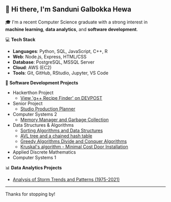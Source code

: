 ## 👋 Hi there, I'm Sanduni Galbokka Hewa

🎓 I'm a recent Computer Science graduate with a strong interest in **machine learning**, **data analytics**, and **software development**.

💻 **Tech Stack**  
- **Languages**: Python, SQL, JavaScript, C++, R  
- **Web**: Node.js, Express, HTML/CSS  
- **Database**: PostgreSQL, MSSQL Server  
- **Cloud**: AWS (EC2)  
- **Tools**: Git, GitHub, RStudio, Jupyter, VS Code

🚀 **Software Development Projects**
- Hackerthon Project
  - [View 'g++ Recipe Finder' on DEVPOST](https://devpost.com/software/g-recipe-finder)
- Senior Project
  - [Studio Production Planner](https://github.com/TylerRWard/Broadcast-Studio-Production-Planner)
- Computer Systems 2
  - [Memory Manager and Garbage Collection](https://github.com/SanduRash/Memory-Manager-and-Garbage-Collection)
- Data Structures & Algorithms
  - [Sorting Algorithms and Data Structures](https://github.com/SanduRash/Sorting-Algorithms-and-Data-Structures)
  - [AVL tree and a chained hash table](https://github.com/SanduRash/AVL-tree-and-a-chained-hash-table)
  - [Greedy Algorithms Divide and Conquer Algorithms](https://github.com/SanduRash/Greedy-Algorithms-Divide-and-Conquer-Algorithms)
  - [Kruskal's algorithm - Minimal Cost Door Installation](https://github.com/SanduRash/Kruskal-s-algorithm---Minimal-Cost-Door-Installation)
- Applied Discrete Mathematics
- Computer Systems 1


📊 **Data Analytics Projects**
- [Analysis of Storm Trends and Patterns (1975-2021)](https://github.com/SanduRash/Storms-Data-Set-from-1975-2021)

---
Thanks for stopping by!
